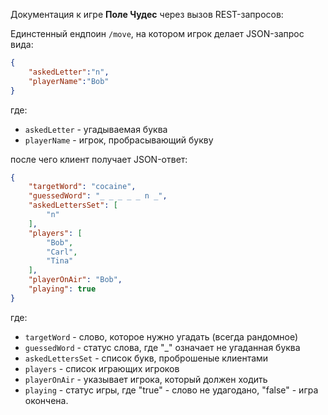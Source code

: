 Документация к игре __Поле Чудес__ через вызов REST-запросов:

Единстенный ендпоин `/move`, на котором игрок делает JSON-запрос вида:
```json
{
    "askedLetter":"n",
    "playerName":"Bob"
}
```
где:
* `askedLetter` - угадываемая буква
* `playerName` - игрок, пробрасывающий букву

после чего клиент получает JSON-ответ:
```json
{
    "targetWord": "cocaine",
    "guessedWord": "_ _ _ _ _ n _",
    "askedLettersSet": [
        "n"
    ],
    "players": [
        "Bob",
        "Carl",
        "Tina"
    ],
    "playerOnAir": "Bob",
    "playing": true
}
```
где:
* `targetWord` - слово, которое нужно угадать (всегда рандомное)
* `guessedWord` - статус слова, где "_" означает не угаданная буква
* `askedLettersSet` - список букв, проброшеные клиентами
* `players` - список играющих игроков
* `playerOnAir` - указывает игрока, который должен ходить
* `playing` - статус игры, где "true" - слово не удагодано, "false" - игра окончена.

